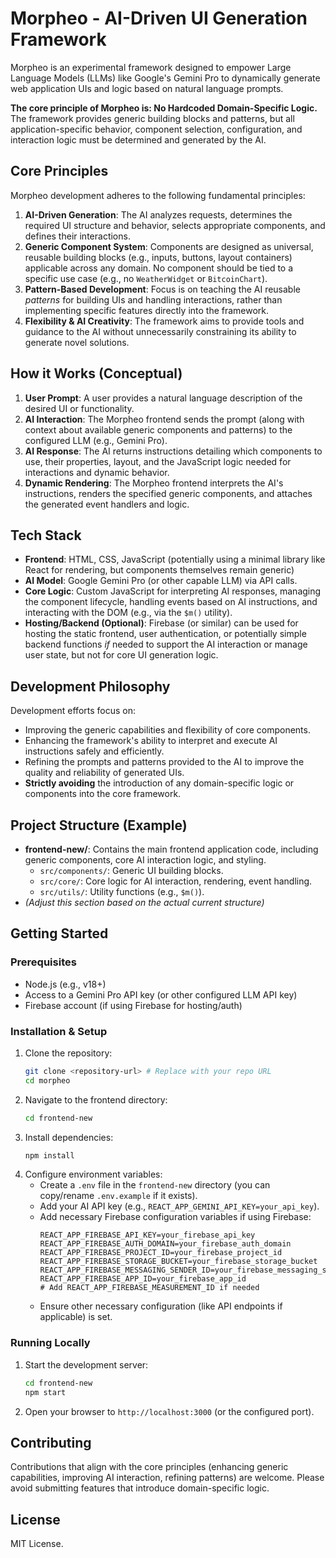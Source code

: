 # Morpheo - AI-Driven UI Generation Framework

Morpheo is an experimental framework designed to empower Large Language Models (LLMs) like Google's Gemini Pro to dynamically generate web application UIs and logic based on natural language prompts.

**The core principle of Morpheo is: No Hardcoded Domain-Specific Logic.** The framework provides generic building blocks and patterns, but all application-specific behavior, component selection, configuration, and interaction logic must be determined and generated by the AI.

## Core Principles

Morpheo development adheres to the following fundamental principles:

1.  **AI-Driven Generation**: The AI analyzes requests, determines the required UI structure and behavior, selects appropriate components, and defines their interactions.
2.  **Generic Component System**: Components are designed as universal, reusable building blocks (e.g., inputs, buttons, layout containers) applicable across any domain. No component should be tied to a specific use case (e.g., no `WeatherWidget` or `BitcoinChart`).
3.  **Pattern-Based Development**: Focus is on teaching the AI reusable *patterns* for building UIs and handling interactions, rather than implementing specific features directly into the framework.
4.  **Flexibility & AI Creativity**: The framework aims to provide tools and guidance to the AI without unnecessarily constraining its ability to generate novel solutions.

## How it Works (Conceptual)

1.  **User Prompt**: A user provides a natural language description of the desired UI or functionality.
2.  **AI Interaction**: The Morpheo frontend sends the prompt (along with context about available generic components and patterns) to the configured LLM (e.g., Gemini Pro).
3.  **AI Response**: The AI returns instructions detailing which components to use, their properties, layout, and the JavaScript logic needed for interactions and dynamic behavior.
4.  **Dynamic Rendering**: The Morpheo frontend interprets the AI's instructions, renders the specified generic components, and attaches the generated event handlers and logic.

## Tech Stack

*   **Frontend**: HTML, CSS, JavaScript (potentially using a minimal library like React for rendering, but components themselves remain generic)
*   **AI Model**: Google Gemini Pro (or other capable LLM) via API calls.
*   **Core Logic**: Custom JavaScript for interpreting AI responses, managing the component lifecycle, handling events based on AI instructions, and interacting with the DOM (e.g., via the `$m()` utility).
*   **Hosting/Backend (Optional)**: Firebase (or similar) can be used for hosting the static frontend, user authentication, or potentially simple backend functions *if* needed to support the AI interaction or manage user state, but not for core UI generation logic.

## Development Philosophy

Development efforts focus on:

*   Improving the generic capabilities and flexibility of core components.
*   Enhancing the framework's ability to interpret and execute AI instructions safely and efficiently.
*   Refining the prompts and patterns provided to the AI to improve the quality and reliability of generated UIs.
*   **Strictly avoiding** the introduction of any domain-specific logic or components into the core framework.

## Project Structure (Example)

*   **frontend-new/**: Contains the main frontend application code, including generic components, core AI interaction logic, and styling.
    *   `src/components/`: Generic UI building blocks.
    *   `src/core/`: Core logic for AI interaction, rendering, event handling.
    *   `src/utils/`: Utility functions (e.g., `$m()`).
*   *(Adjust this section based on the actual current structure)*

## Getting Started

### Prerequisites

*   Node.js (e.g., v18+)
*   Access to a Gemini Pro API key (or other configured LLM API key)
*   Firebase account (if using Firebase for hosting/auth)

### Installation & Setup

1.  Clone the repository:
    ```bash
    git clone <repository-url> # Replace with your repo URL
    cd morpheo
    ```
2.  Navigate to the frontend directory:
    ```bash
    cd frontend-new
    ```
3.  Install dependencies:
    ```bash
    npm install
    ```
4.  Configure environment variables:
    *   Create a `.env` file in the `frontend-new` directory (you can copy/rename `.env.example` if it exists).
    *   Add your AI API key (e.g., `REACT_APP_GEMINI_API_KEY=your_api_key`).
    *   Add necessary Firebase configuration variables if using Firebase:
        ```
        REACT_APP_FIREBASE_API_KEY=your_firebase_api_key
        REACT_APP_FIREBASE_AUTH_DOMAIN=your_firebase_auth_domain
        REACT_APP_FIREBASE_PROJECT_ID=your_firebase_project_id
        REACT_APP_FIREBASE_STORAGE_BUCKET=your_firebase_storage_bucket
        REACT_APP_FIREBASE_MESSAGING_SENDER_ID=your_firebase_messaging_sender_id
        REACT_APP_FIREBASE_APP_ID=your_firebase_app_id
        # Add REACT_APP_FIREBASE_MEASUREMENT_ID if needed
        ```
    *   Ensure other necessary configuration (like API endpoints if applicable) is set.

### Running Locally

1.  Start the development server:
    ```bash
    cd frontend-new
    npm start
    ```
2.  Open your browser to `http://localhost:3000` (or the configured port).

## Contributing

Contributions that align with the core principles (enhancing generic capabilities, improving AI interaction, refining patterns) are welcome. Please avoid submitting features that introduce domain-specific logic.

## License

MIT License. 